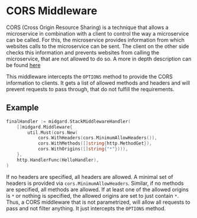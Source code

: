 CORS Middleware
===============

CORS (Cross Origin Resource Sharing) is a technique that allows a microservice
in combination with a client to control the way a microservice can be called.
For this, the microservice provides information from which websites calls to the
microservice can be sent. The client on the other side checks this information
and prevents websites from calling the microservice, that are not allowed to do
so.
A more in depth description can be found
[here](https://en.wikipedia.org/wiki/Cross-origin_resource_sharing)

This middleware intercepts the `OPTIONS` method to provide the CORS information
to clients. It gets a list of allowed methods and headers and will prevent
requests to pass through, that do not fulfill the requirements.

Example
-------

```go
finalHandler := midgard.StackMiddlewareHandler(
    []midgard.Middleware{
        util.Must(cors.New(
            cors.WithHeaders(cors.MinimumAllowHeaders()),
            cors.WithMethods([]string{http.MethodGet}),
            cors.WithOrigins([]string{"*"}))),
    },
    http.HandlerFunc(HelloHandler),
)
```

If no headers are specified, all headers are allowed. A minimal set of headers
is provided via `cors.MinimumAllowHeaders`.
Similar, if no methods are specified, all methods are allowed.
If at least one of the allowed origins is `*` or nothing is specified, the
allowed origins are set to just contain `*`.
Thus, a CORS middleware that is not parametrized, will allow all requests to
pass and not filter anything. It just intercepts the `OPTIONS` method.
